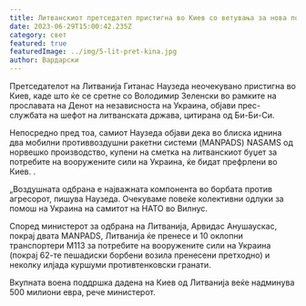 ```yaml
---
title: Литванскиот претседател пристигна во Киев со ветувања за нова помош во оружје
date: 2023-06-29T15:00:42.235Z
category: свет
featured: true
featuredImage: ../img/5-lit-pret-kina.jpg
author: Вардарски
---
```

Претседателот на Литванија Гитанас Наузеда неочекувано пристигна во Киев, каде што ќе се сретне со Володимир Зеленски во рамките на прославата на Денот на независноста на Украина, објави прес-службата на шефот на литванската држава, цитирана од Би-Би-Си.

Непосредно пред тоа, самиот Наузеда објави дека во блиска иднина два мобилни противвоздушни ракетни системи (MANPADS) NASAMS од норвешко производство, купени на сметка на литванскиот буџет за потребите на вооружените сили на Украина, ќе бидат префрлени во Киев. .

„Воздушната одбрана е најважната компонента во борбата против агресорот, пишува Наузеда. Очекуваме повеќе колективни одлуки за помош на Украина на самитот на НАТО во Вилнус.

Според министерот за одбрана на Литванија, Арвидас Анушаускас, покрај двата MANPADS, Литванија ќе пренесе и 10 оклопни транспортери М113 за потребите на вооружените сили на Украина (покрај 62-те пешадиски борбени возила пренесени претходно) и неколку илјада куршуми противтенковски гранати.

Вкупната воена поддршка дадена на Киев од Литванија веќе надминува 500 милиони евра, рече министерот.